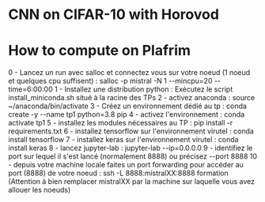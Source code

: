# CNN on CIFAR-10 with Horovod

# How to compute on Plafrim

 0 - Lancez un run avec salloc et connectez vous sur votre noeud (1 noeud et quelques cpu suffisent) : salloc -p mistral -N 1 --mincpu=20 --time=6:00:00
 1 - Installez une distribution python : Exécutez le script install_miniconda.sh situé à la racine des TPs
 2 - activez anaconda : source ~/anaconda/bin/activate
 3 - Créez un environnement dédié au tp : conda create -y --name tp1 python=3.8 pip
 4 - activez l'environnement : conda activate tp1
 5 - installez les modules nécessaires au TP : pip install -r requirements.txt 
 6 - installez tensorflow sur l'environnement virutel : conda install tensorflow
 7 - installez keras sur l'environnement virutel : conda install keras
 8 - lancez jupyter-lab : jupyter-lab --ip=0.0.0.0
 9 - identifiez le port sur lequel il s'est lancé (normalement 8888) ou précisez --port 8888
 10 - depuis votre machine locale faites un port forwarding pour accéder au port (8888) de votre noeud : ssh -L 8888:mistralXX:8888 formation (Attention à bien remplacer mistralXX par la machine sur laquelle vous avez allouer les noeuds)

